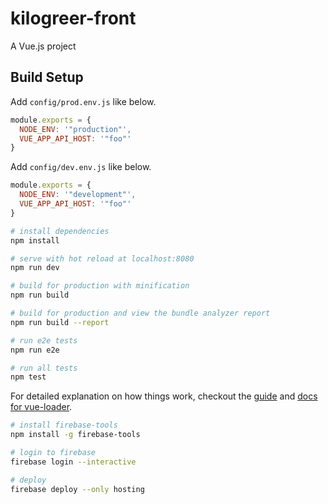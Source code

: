 # kilogreer-front

A Vue.js project

## Build Setup

Add `config/prod.env.js` like below.

```javascript
module.exports = {
  NODE_ENV: '"production"',
  VUE_APP_API_HOST: '"foo"'
}
```

Add `config/dev.env.js` like below.

```javascript
module.exports = {
  NODE_ENV: '"development"',
  VUE_APP_API_HOST: '"foo"'
}
```

``` bash
# install dependencies
npm install

# serve with hot reload at localhost:8080
npm run dev

# build for production with minification
npm run build

# build for production and view the bundle analyzer report
npm run build --report

# run e2e tests
npm run e2e

# run all tests
npm test
```

For detailed explanation on how things work, checkout the [guide](http://vuejs-templates.github.io/webpack/) and [docs for vue-loader](http://vuejs.github.io/vue-loader).

``` bash
# install firebase-tools
npm install -g firebase-tools

# login to firebase
firebase login --interactive

# deploy
firebase deploy --only hosting
```
